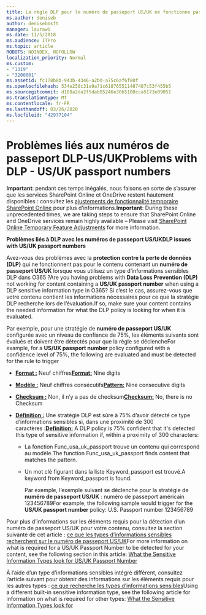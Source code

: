 ```yaml
---
title: La règle DLP pour le numéro de passeport US/UK ne fonctionne pas
ms.author: deniseb
author: denisebmsft
manager: laurawi
ms.date: 11/5/2018
ms.audience: ITPro
ms.topic: article
ROBOTS: NOINDEX, NOFOLLOW
localization_priority: Normal
ms.custom:
- "1319"
- "3200001"
ms.assetid: fc178b8b-943b-4346-a2bd-a75c6af6f80f
ms.openlocfilehash: 534e258c31a9a71c618765511487487c53f455b5
ms.sourcegitcommit: d108a2da2f5dab05246e30b5108cca5173e09051
ms.translationtype: MT
ms.contentlocale: fr-FR
ms.lasthandoff: 03/26/2020
ms.locfileid: "42977104"
---
```

# <a name="problems-with-dlp---usuk-passport-numbers"></a><span data-ttu-id="0327f-102">Problèmes liés aux numéros de passeport DLP-US/UK</span><span class="sxs-lookup"><span data-stu-id="0327f-102">Problems with DLP - US/UK passport numbers</span></span>

<span data-ttu-id="0327f-103">**Important**: pendant ces temps inégalés, nous faisons en sorte de s’assurer que les services SharePoint Online et OneDrive restent hautement disponibles : consultez les [ajustements de fonctionnalité temporaire SharePoint Online](https://aka.ms/ODSPAdjustments) pour plus d’informations.</span><span class="sxs-lookup"><span data-stu-id="0327f-103">**Important**: During these unprecedented times, we are taking steps to ensure that SharePoint Online and OneDrive services remain highly available – Please visit [SharePoint Online Temporary Feature Adjustments](https://aka.ms/ODSPAdjustments) for more information.</span></span>

<span data-ttu-id="0327f-104">**Problèmes liés à DLP avec les numéros de passeport US/UK**</span><span class="sxs-lookup"><span data-stu-id="0327f-104">**DLP issues with US/UK passport numbers**</span></span>

<span data-ttu-id="0327f-105">Avez-vous des problèmes avec la **protection contre la perte de données (DLP)** qui ne fonctionnent pas pour le contenu contenant un **numéro de passeport US/UK** lorsque vous utilisez un type d’informations sensibles DLP dans O365 ?</span><span class="sxs-lookup"><span data-stu-id="0327f-105">Are you having problems with **Data Loss Prevention (DLP)** not working for content containing a **US/UK passport number** when using a DLP sensitive information type in O365?</span></span> <span data-ttu-id="0327f-106">Si c’est le cas, assurez-vous que votre contenu contient les informations nécessaires pour ce que la stratégie DLP recherche lors de l’évaluation.</span><span class="sxs-lookup"><span data-stu-id="0327f-106">If so, make sure your content contains the needed information for what the DLP policy is looking for when it is evaluated.</span></span>
  
<span data-ttu-id="0327f-107">Par exemple, pour une stratégie de **numéro de passeport US/UK** configurée avec un niveau de confiance de 75%, les éléments suivants sont évalués et doivent être détectés pour que la règle se déclenche</span><span class="sxs-lookup"><span data-stu-id="0327f-107">For example, for a **US/UK passport number** policy configured with a confidence level of 75%, the following are evaluated and must be detected for the rule to trigger</span></span>
  
- <span data-ttu-id="0327f-108">**[Format :](https://docs.microsoft.com/office365/securitycompliance/what-the-sensitive-information-types-look-for#format-77)** Neuf chiffres</span><span class="sxs-lookup"><span data-stu-id="0327f-108">**[Format:](https://docs.microsoft.com/office365/securitycompliance/what-the-sensitive-information-types-look-for#format-77)** Nine digits</span></span>

- <span data-ttu-id="0327f-109">**[Modèle :](https://docs.microsoft.com/office365/securitycompliance/what-the-sensitive-information-types-look-for#pattern-77)** Neuf chiffres consécutifs</span><span class="sxs-lookup"><span data-stu-id="0327f-109">**[Pattern:](https://docs.microsoft.com/office365/securitycompliance/what-the-sensitive-information-types-look-for#pattern-77)** Nine consecutive digits</span></span>

- <span data-ttu-id="0327f-110">**[Checksum :](https://docs.microsoft.com/office365/securitycompliance/what-the-sensitive-information-types-look-for#checksum-76)** Non, il n’y a pas de checksum</span><span class="sxs-lookup"><span data-stu-id="0327f-110">**[Checksum:](https://docs.microsoft.com/office365/securitycompliance/what-the-sensitive-information-types-look-for#checksum-76)** No, there is no Checksum</span></span>

- <span data-ttu-id="0327f-111">**[Définition :](https://docs.microsoft.com/office365/securitycompliance/what-the-sensitive-information-types-look-for#definition-77)** Une stratégie DLP est sûre à 75% d’avoir détecté ce type d’informations sensibles si, dans une proximité de 300 caractères :</span><span class="sxs-lookup"><span data-stu-id="0327f-111">**[Definition:](https://docs.microsoft.com/office365/securitycompliance/what-the-sensitive-information-types-look-for#definition-77)** A DLP policy is 75% confident that it's detected this type of sensitive information if, within a proximity of 300 characters:</span></span>

  - <span data-ttu-id="0327f-112">La fonction Func_usa_uk_passport trouve un contenu qui correspond au modèle.</span><span class="sxs-lookup"><span data-stu-id="0327f-112">The function Func_usa_uk_passport finds content that matches the pattern.</span></span>

  - <span data-ttu-id="0327f-113">Un mot clé figurant dans la liste Keyword_passport est trouvé.</span><span class="sxs-lookup"><span data-stu-id="0327f-113">A keyword from Keyword_passport is found.</span></span>

    <span data-ttu-id="0327f-114">Par exemple, l’exemple suivant se déclenche pour la stratégie de **numéro de passeport US/UK** : numéro de passeport américain 123456789</span><span class="sxs-lookup"><span data-stu-id="0327f-114">For example, the following sample would trigger for the **US/UK passport number** policy: U.S. Passport number 123456789</span></span>

<span data-ttu-id="0327f-115">Pour plus d’informations sur les éléments requis pour la détection d’un numéro de passeport US/UK pour votre contenu, consultez la section suivante de cet article : [ce que les types d’informations sensibles recherchent sur le numéro de passeport US/UK](https://docs.microsoft.com/office365/securitycompliance/what-the-sensitive-information-types-look-for#us--uk-passport-number)</span><span class="sxs-lookup"><span data-stu-id="0327f-115">For more information on what is required for a US/UK Passport Number to be detected for your content, see the following section in this article: [What the Sensitive Information Types look for US/UK Passport Number](https://docs.microsoft.com/office365/securitycompliance/what-the-sensitive-information-types-look-for#us--uk-passport-number)</span></span>
  
<span data-ttu-id="0327f-116">À l’aide d’un type d’informations sensibles intégré différent, consultez l’article suivant pour obtenir des informations sur les éléments requis pour les autres types : [ce que recherche les types d’informations sensibles](https://docs.microsoft.com/office365/securitycompliance/what-the-sensitive-information-types-look-for)</span><span class="sxs-lookup"><span data-stu-id="0327f-116">Using a different built-in sensitive information type, see the following article for information on what is required for other types: [What the Sensitive Information Types look for](https://docs.microsoft.com/office365/securitycompliance/what-the-sensitive-information-types-look-for)</span></span>
  